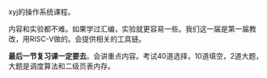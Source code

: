 xyj的操作系统课程。

内容和实验都不难。如果学过汇编，实验就更容易一些。我们这一届是第一届教改，用RISC-V做的。会提供相关的工具链。

**最后一节复习课一定要去**。会讲重点内容。考试40道选择，10道填空，2道大题，大题是调度算法和二级页表内存。
